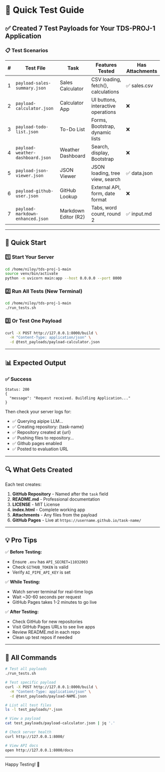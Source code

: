 # 🧪 Quick Test Guide

## ✅ Created 7 Test Payloads for Your TDS-PROJ-1 Application

### 📋 Test Scenarios

| #   | Test File                        | Task                 | Features Tested                    | Has Attachments |
| --- | -------------------------------- | -------------------- | ---------------------------------- | --------------- |
| 1   | `payload-sales-summary.json`     | Sales Calculator     | CSV loading, fetch(), calculations | ✅ sales.csv    |
| 2   | `payload-calculator.json`        | Calculator App       | UI buttons, interactive operations | ❌              |
| 3   | `payload-todo-list.json`         | To-Do List           | Forms, Bootstrap, dynamic lists    | ❌              |
| 4   | `payload-weather-dashboard.json` | Weather Dashboard    | Search, display, Bootstrap         | ❌              |
| 5   | `payload-json-viewer.json`       | JSON Viewer          | JSON loading, tree view, search    | ✅ data.json    |
| 6   | `payload-github-user.json`       | GitHub Lookup        | External API, form, date format    | ❌              |
| 7   | `payload-markdown-enhanced.json` | Markdown Editor (R2) | Tabs, word count, round 2          | ✅ input.md     |

---

## 🚀 Quick Start

### 1️⃣ Start Your Server

```bash
cd /home/niloy/tds-proj-1-main
source venv/bin/activate
python -m uvicorn main:app --host 0.0.0.0 --port 8000
```

### 2️⃣ Run All Tests (New Terminal)

```bash
cd /home/niloy/tds-proj-1-main
./run_tests.sh
```

### 3️⃣ Or Test One Payload

```bash
curl -X POST http://127.0.0.1:8000/build \
  -H "Content-Type: application/json" \
  -d @test_payloads/payload-calculator.json
```

---

## 📊 Expected Output

### ✅ Success

```
Status: 200
{
  "message": "Request received. Buildling Application..."
}
```

Then check your server logs for:

- ✅ Querying aipipe LLM...
- ✅ Creating repository: {task-name}
- ✅ Repository created at {url}
- ✅ Pushing files to repository...
- ✅ Github pages enabled
- ✅ Posted to evaluation URL

---

## 🔍 What Gets Created

Each test creates:

1. **GitHub Repository** - Named after the `task` field
2. **README.md** - Professional documentation
3. **LICENSE** - MIT License
4. **index.html** - Complete working app
5. **Attachments** - Any files from the payload
6. **GitHub Pages** - Live at `https://username.github.io/task-name/`

---

## 💡 Pro Tips

✅ **Before Testing:**

- Ensure `.env` has `API_SECRET=11032003`
- Check `GITHUB_TOKEN` is valid
- Verify `AI_PIPE_API_KEY` is set

✅ **While Testing:**

- Watch server terminal for real-time logs
- Wait ~30-60 seconds per request
- GitHub Pages takes 1-2 minutes to go live

✅ **After Testing:**

- Check GitHub for new repositories
- Visit GitHub Pages URLs to see live apps
- Review README.md in each repo
- Clean up test repos if needed

---

## 🎯 All Commands

```bash
# Test all payloads
./run_tests.sh

# Test specific payload
curl -X POST http://127.0.0.1:8000/build \
  -H "Content-Type: application/json" \
  -d @test_payloads/payload-NAME.json

# List all test files
ls -l test_payloads/*.json

# View a payload
cat test_payloads/payload-calculator.json | jq '.'

# Check server health
curl http://127.0.0.1:8000/

# View API docs
open http://127.0.0.1:8000/docs
```

---

Happy Testing! 🚀
